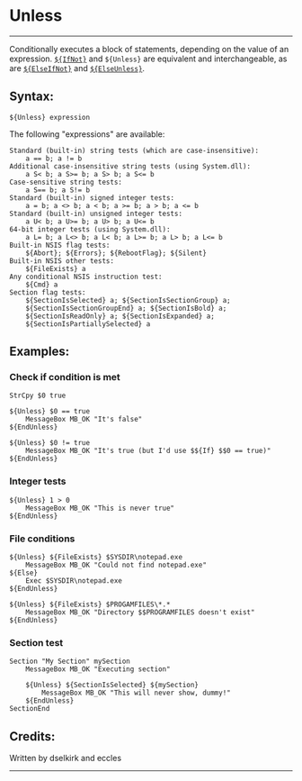 # Unless

---

Conditionally executes a block of statements, depending on the value of an expression. [`${IfNot}`][1] and `${Unless}` are equivalent and interchangeable, as are [`${ElseIfNot}`][2] and [`${ElseUnless}`][3].

## Syntax:

	${Unless} expression

The following "expressions" are available:

	Standard (built-in) string tests (which are case-insensitive):
	 	a == b; a != b
	Additional case-insensitive string tests (using System.dll):
	 	a S< b; a S>= b; a S> b; a S<= b
	Case-sensitive string tests:
	 	a S== b; a S!= b
	Standard (built-in) signed integer tests:
	 	a = b; a <> b; a < b; a >= b; a > b; a <= b
	Standard (built-in) unsigned integer tests:
	 	a U< b; a U>= b; a U> b; a U<= b
	64-bit integer tests (using System.dll):
		a L= b; a L<> b; a L< b; a L>= b; a L> b; a L<= b
	Built-in NSIS flag tests:
		${Abort}; ${Errors}; ${RebootFlag}; ${Silent}
	Built-in NSIS other tests:
		${FileExists} a
	Any conditional NSIS instruction test:
		${Cmd} a
	Section flag tests:
		${SectionIsSelected} a; ${SectionIsSectionGroup} a;
		${SectionIsSectionGroupEnd} a; ${SectionIsBold} a;
		${SectionIsReadOnly} a; ${SectionIsExpanded} a;
		${SectionIsPartiallySelected} a

## Examples:

### Check if condition is met

	StrCpy $0 true

	${Unless} $0 == true
		MessageBox MB_OK "It's false"
	${EndUnless}

	${Unless} $0 != true
		MessageBox MB_OK "It's true (but I'd use $${If} $$0 == true)"
	${EndUnless}

### Integer tests

	${Unless} 1 > 0
		MessageBox MB_OK "This is never true"
	${EndUnless}

### File conditions

	${Unless} ${FileExists} $SYSDIR\notepad.exe
		MessageBox MB_OK "Could not find notepad.exe"
	${Else}
		Exec $SYSDIR\notepad.exe
	${EndUnless}

	${Unless} ${FileExists} $PROGAMFILES\*.*
		MessageBox MB_OK "Directory $$PROGRAMFILES doesn't exist"
	${EndUnless}

### Section test

	Section "My Section" mySection
		MessageBox MB_OK "Executing section"

		${Unless} ${SectionIsSelected} ${mySection}
			MessageBox MB_OK "This will never show, dummy!"
		${EndUnless}
	SectionEnd

## Credits:

Written by dselkirk and eccles

---

[1]: IfNot.md
[2]: ElseIfNot.md
[3]: ElseUnless.md